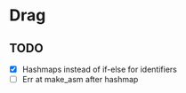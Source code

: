 # Drag

## TODO
- [x] Hashmaps instead of if-else for identifiers
- [ ] Err at make_asm after hashmap
